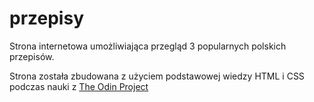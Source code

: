 # przepisy
Strona internetowa umożliwiająca przegląd 3 popularnych polskich przepisów.

Strona została zbudowana z użyciem podstawowej wiedzy HTML i CSS podczas nauki z [The Odin Project](https://www.theodinproject.com/about)

